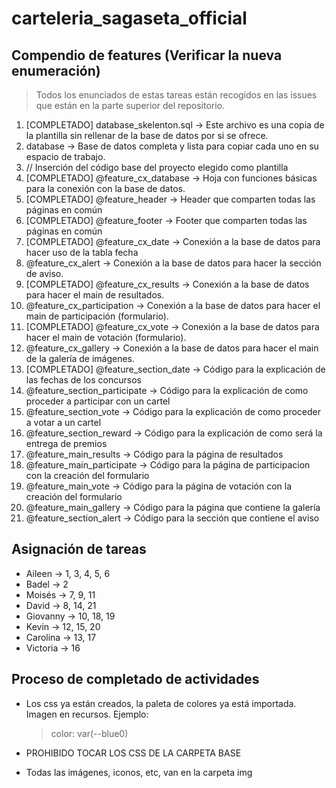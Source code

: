 # carteleria_sagaseta_official

## Compendio de features (Verificar la nueva enumeración)

> Todos los enunciados de estas tareas están recogidos en las issues que están en la parte superior del repositorio.

1. [COMPLETADO] database_skelenton.sql -> Este archivo es una copia de la plantilla sin rellenar de la base de datos por si se ofrece.
2. database -> Base de datos completa y lista para copiar cada uno en su espacio de trabajo.
3. // Inserción del código base del proyecto elegido como plantilla
4. [COMPLETADO] @feature_cx_database -> Hoja con funciones básicas para la conexión con la base de datos.
5. [COMPLETADO] @feature_header -> Header que comparten todas las páginas en común
6. [COMPLETADO] @feature_footer -> Footer que comparten todas las páginas en común
7. [COMPLETADO] @feature_cx_date -> Conexión a la base de datos para hacer uso de la tabla fecha
8. @feature_cx_alert -> Conexión a la base de datos para hacer la sección de aviso.
9. [COMPLETADO] @feature_cx_results -> Conexión a la base de datos para hacer el main de resultados.
10. @feature_cx_participation -> Conexión a la base de datos para hacer el main de participación (formulario).
11. [COMPLETADO] @feature_cx_vote -> Conexión a la base de datos para hacer el main de votación (formulario).
12. @feature_cx_gallery -> Conexión a la base de datos para hacer el main de la galería de imágenes.
13. [COMPLETADO] @feature_section_date -> Código para la explicación de las fechas de los concursos
14. @feature_section_participate -> Código para la explicación de como proceder a participar con un cartel
15. @feature_section_vote -> Código para la explicación de como proceder a votar a un cartel
16. @feature_section_reward -> Código para la explicación de como será la entrega de premios
17. @feature_main_results -> Código para la página de resultados
18. @feature_main_participate -> Código para la página de participacion con la creación del formulario
19. @feature_main_vote -> Código para la página de votación con la creación del formulario
20. @feature_main_gallery -> Código para la página que contiene la galería
21. @feature_section_alert -> Código para la sección que contiene el aviso

## Asignación de tareas

- Aileen -> 1, 3, 4, 5, 6
- Badel -> 2
- Moisés -> 7, 9, 11
- David -> 8, 14, 21
- Giovanny -> 10, 18, 19
- Kevin -> 12, 15, 20
- Carolina -> 13, 17
- Victoria -> 16

## Proceso de completado de actividades

- Los css ya están creados, la paleta de colores ya está importada. Imagen en recursos. Ejemplo:

    > color: var(--blue0)

- PROHIBIDO TOCAR LOS CSS DE LA CARPETA BASE
- Todas las imágenes, iconos, etc, van en la carpeta img
